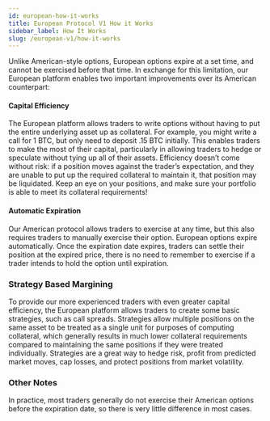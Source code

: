 ```yaml
---
id: european-how-it-works
title: European Protocol V1 How it Works 
sidebar_label: How It Works
slug: /european-v1/how-it-works
---
```

Unlike American-style options, European options expire at a set time, and cannot be exercised before that time. In exchange for this limitation, our European platform enables two important improvements over its American counterpart:

#### Capital Efficiency 
The European platform allows traders to write options without having to put the entire underlying asset up as collateral. For example, you might write a call for 1 BTC, but only need to deposit .15 BTC initially. This enables traders to make the most of their capital, particularly in allowing traders to hedge or speculate without tying up all of their assets. Efficiency doesn’t come without risk: if a position moves against the trader’s expectation, and they are unable to put up the required collateral to maintain it, that position may be liquidated. Keep an eye on your positions, and make sure your portfolio is able to meet its collateral requirements!

#### Automatic Expiration
Our American protocol allows traders to exercise at any time, but this also requires traders to manually exercise their option. European options expire automatically. Once the expiration date expires, traders can settle their position at the expired price, there is no need to remember to exercise if a trader intends to hold the option until expiration.

### Strategy Based Margining
To provide our more experienced traders with even greater capital efficiency, the European platform allows traders to create some basic strategies, such as call spreads. Strategies allow multiple positions on the same asset to be treated as a single unit for purposes of computing collateral, which generally results in much lower collateral requirements compared to maintaining the same positions if they were treated individually. Strategies are a great way to hedge risk, profit from predicted market moves, cap losses, and protect positions from market volatility. 

### Other Notes
In practice, most traders generally do not exercise their American options before the expiration date, so there is very little difference in most cases.